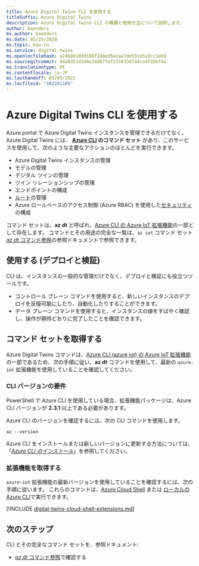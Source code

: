```yaml
---
title: Azure Digital Twins CLI を使用する
titleSuffix: Azure Digital Twins
description: Azure Digital Twins CLI の概要と使用方法について説明します。
author: baanders
ms.author: baanders
ms.date: 05/25/2020
ms.topic: how-to
ms.service: digital-twins
ms.openlocfilehash: a24b8b18dd109f1d8ed5acaa7de55ce5a3cc1eb9
ms.sourcegitcommit: dda0d51d3d0e34d07faf231033d744ca4f2bbf4a
ms.translationtype: HT
ms.contentlocale: ja-JP
ms.lasthandoff: 03/05/2021
ms.locfileid: "102201109"
---
```

# <a name="use-the-azure-digital-twins-cli"></a>Azure Digital Twins CLI を使用する

Azure portal で Azure Digital Twins インスタンスを管理できるだけでなく、Azure Digital Twins には、 **[Azure CLI](/cli/azure/what-is-azure-cli) のコマンド セット** があり、このサービスを使用して、次のような主要なアクションのほとんどを実行できます。
* Azure Digital Twins インスタンスの管理
* モデルの管理
* デジタル ツインの管理
* ツイン リレーションシップの管理
* エンドポイントの構成
* [ルート](concepts-route-events.md)の管理
* Azure ロールベースのアクセス制御 (Azure RBAC) を使用した[セキュリティ](concepts-security.md)の構成

コマンド セットは、**az dt** と呼ばれ、[Azure CLI の Azure IoT 拡張機能](https://github.com/Azure/azure-iot-cli-extension)の一部として存在します。 コマンドとその用途の完全な一覧は、`az iot` コマンド セット [*az dt* コマンド参照](/cli/azure/ext/azure-iot/dt)の参照ドキュメントで参照できます。

## <a name="uses-deploy-and-validate"></a>使用する (デプロイと検証)

CLI は、インスタンスの一般的な管理だけでなく、デプロイと検証にも役立つツールです。
* コントロール プレーン コマンドを使用すると、新しいインスタンスのデプロイを反復可能にしたり、自動化したりすることができます。
* データ プレーン コマンドを使用すると、インスタンスの値をすばやく確認し、操作が期待どおりに完了したことを確認できます。

## <a name="get-the-command-set"></a>コマンド セットを取得する

Azure Digital Twins コマンドは、[Azure CLI (azure iot) の Azure IoT 拡張機能](https://github.com/Azure/azure-iot-cli-extension)の一部であるため、次の手順に従い、**az dt** コマンドを使用して、最新の `azure-iot` 拡張機能を使用していることを確認してください。

### <a name="cli-version-requirements"></a>CLI バージョンの要件

PowerShell で Azure CLI を使用している場合、拡張機能パッケージは、Azure CLI バージョンが **2.3.1** 以上である必要があります。

Azure CLI のバージョンを確認するには、次の CLI コマンドを使用します。
```azurecli
az --version
```

Azure CLI をインストールまたは新しいバージョンに更新する方法については、「[*Azure CLI のインストール*](/cli/azure/install-azure-cli)」を参照してください。

### <a name="get-the-extension"></a>拡張機能を取得する

`azure-iot` 拡張機能の最新バージョンを使用していることを確認するには、次の手順に従います。 これらのコマンドは、[Azure Cloud Shell](../cloud-shell/overview.md) または [ローカルの Azure CLI](/cli/azure/install-azure-cli)で実行できます。

[!INCLUDE [digital-twins-cloud-shell-extensions.md](../../includes/digital-twins-cloud-shell-extensions.md)]

## <a name="next-steps"></a>次のステップ

CLI とその完全なコマンド セットを、参照ドキュメント:
* [*az dt* コマンド参照](/cli/azure/ext/azure-iot/dt)で確認する